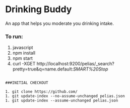 # Drinking Buddy

An app that helps you moderate you drinking intake.


### To run:
 1. javascript
 1. npm install
 1. npm start
 1. curl -XGET http://localhost:9200/pelias/_search?pretty=true&q=name.default:*SMART%20Stop*
```

###INITIAL CHECKOUT

1. git clone https://github.com/
1. git update-index --no-assume-unchanged pelias.json
1. git update-index --assume-unchanged pelias.json
